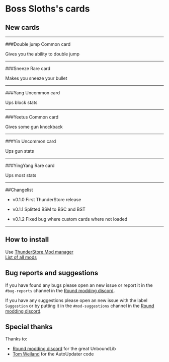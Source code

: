 # Boss Sloths's cards
## New cards

---
###Double jump
Common card  

Gives you the ability to double jump

---
###Sneeze
Rare card  

Makes you sneeze your bullet

---
###Yang
Uncommon card  

Ups block stats

---
###Yeetus
Common card  

Gives some gun knockback

---
###Yin
Uncommon card  

Ups gun stats

---
###YingYang
Rare card  

Ups most stats  

---
##Changelist
- v0.1.0 First ThunderStore release
  
- v0.1.1 Splitted BSM to BSC and BST
  
- v0.1.2 Fixed bug where custom cards where not loaded

---
## How to install
Use [ThunderStore Mod manager](https://rounds.thunderstore.io/package/BossSloth/BSC/)  
[List of all mods](https://rounds.thunderstore.io/)

## Bug reports and suggestions
If you have found any bugs please open an new issue or report it in the `#bug-reports` channel in the [Round modding discord](https://discord.gg/zUtsjXWeWk).  
  
If you have any suggestions please open an new issue with the label `Suggestion` or by putting it in the `#mod-suggestions` channel in the [Round modding discord](https://discord.gg/zUtsjXWeWk).

## Special thanks
Thanks to:
- [Round modding discord](https://discord.gg/zUtsjXWeWk) for the great UnboundLib
- [Tom Weiland](https://www.youtube.com/channel/UCa-mDKzV5MW_BXjSDRqqHUw) for the AutoUpdater code

